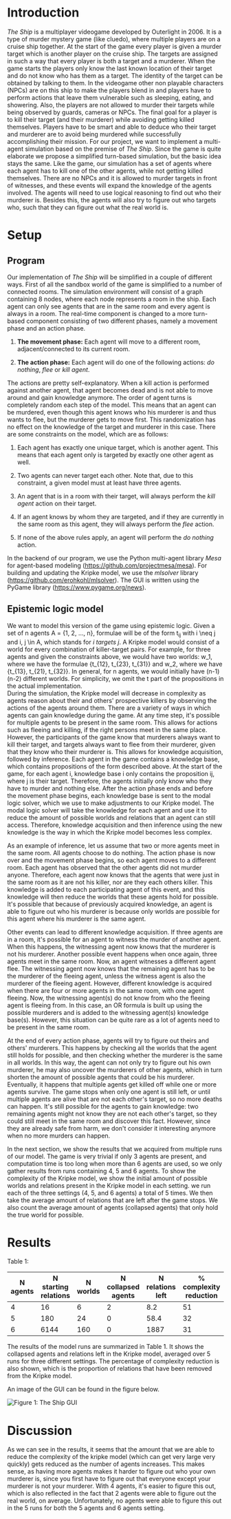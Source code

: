 Introduction
============

*The Ship* is a multiplayer videogame developed by Outerlight in 2006.
It is a type of murder mystery game (like cluedo), where multiple
players are on a cruise ship together. At the start of the game every
player is given a murder target which is another player on the cruise
ship. The targets are assigned in such a way that every player is both a
target and a murderer.
When the game starts the players only know the last known location of
their target and do not know who has them as a target. The identity of
the target can be obtained by talking to them. In the videogame other
non playable characters (NPCs) are on this ship to make the players
blend in and players have to perform actions that leave them vulnerable
such as sleeping, eating, and showering. Also, the players are not
allowed to murder their targets while being observed by guards, cameras
or NPCs. The final goal for a player is to kill their target (and their
murderer) while avoiding getting killed themselves. Players have to be
smart and able to deduce who their target and murderer are to avoid
being murdered while successfully accomplishing their mission.
For our project, we want to implement a multi-agent simulation based on
the premise of *The Ship*. Since the game is quite elaborate we propose
a simplified turn-based simulation, but the basic idea stays the same.
Like the game, our simulation has a set of agents where each agent has
to kill one of the other agents, while not getting killed themselves.
There are no NPCs and it is allowed to murder targets in front of
witnesses, and these events will expand the knowledge of the agents
involved. The agents will need to use logical reasoning to find out who
their murderer is. Besides this, the agents will also try to figure out
who targets who, such that they can figure out what the real world is.

Setup
=====

Program
-------

Our implementation of *The Ship* will be simplified in a couple of
different ways. First of all the sandbox world of the game is simplified
to a number of connected rooms. The simulation environment will consist
of a graph containing 8 nodes, where each node represents a room in the
ship. Each agent can only see agents that are in the same room and every
agent is always in a room. The real-time component is changed to a more
turn-based component consisting of two different phases, namely a
movement phase and an action phase.

1.  **The movement phase:** Each agent will move to a different room,
    adjacent/connected to its current room.

2.  **The action phase:** Each agent will do one of the following
    actions: *do nothing*, *flee* or *kill agent*.

The actions are pretty self-explanatory. When a kill action is performed
against another agent, that agent becomes dead and is not able to move
around and gain knowledge anymore. The order of agent turns is
completely random each step of the model. This means that an agent can
be murdered, even though this agent knows who his murderer is and thus
wants to flee, but the murderer gets to move first. This randomization
has no effect on the knowledge of the target and murderer in this case.
There are some constraints on the model, which are as follows:

1.  Each agent has exactly one unique target, which is another agent.
    This means that each agent only is targeted by exactly one other
    agent as well.

2.  Two agents can never target each other. Note that, due to this
    constraint, a given model must at least have three agents.

3.  An agent that is in a room with their target, will always perform
    the *kill agent* action on their target.

4.  If an agent knows by whom they are targeted, and if they are
    currently in the same room as this agent, they will always perform
    the *flee* action.

5.  If none of the above rules apply, an agent will perform the *do
    nothing* action.

In the backend of our program, we use the Python multi-agent library
*Mesa* for agent-based modeling (https://github.com/projectmesa/mesa).
For building and updating the Kripke model, we use the *mlsolver*
library (https://github.com/erohkohl/mlsolver). The GUI is written
using the PyGame library (https://www.pygame.org/news).

Epistemic logic model
---------------------

We want to model this version of the game using epistemic logic. Given a
set of n agents A = {1, 2, ..., n}, formulae will be of the form
t<sub>ij</sub> with i \neq j and i, j \in A, which stands for *i targets
j*. A Kripke model would consist of a world for every combination of
killer-target pairs. For example, for three agents and given the
constraints above, we would have two worlds: w_1, where we have the
formulae \{t_{12}, t_{23}, t_{31}\} and w_2, where we have
\{t_{13}, t_{21}, t_{32}\}. In general, for n agents, we would
initially have (n-1)(n-2) different worlds. For simplicity, we omit
the t part of the propositions in the actual implementation.\
During the simulation, the Kripke model will decrease in complexity as
agents reason about their and others' prospective killers by observing
the actions of the agents around them. There are a variety of ways in
which agents can gain knowledge during the game. At any time step, it's
possible for multiple agents to be present in the same room. This allows
for actions such as fleeing and killing, if the right persons meet in
the same place. However, the participants of the game know that
murderers always want to kill their target, and targets always want to
flee from their murderer, given that they know who their murderer is.
This allows for knowledge acquisition, followed by inference. Each agent
in the game contains a knowledge base, which contains propositions of
the form described above. At the start of the game, for each agent i,
knowledge base i only contains the proposition ij, where j is their
target. Therefore, the agents initially only know who they have to
murder and nothing else. After the action phase ends and before the
movement phase begins, each knowledge base is sent to the modal logic
solver, which we use to make adjustments to our Kripke model. The modal
logic solver will take the knowledge for each agent and use it to reduce
the amount of possible worlds and relations that an agent can still
access. Therefore, knowledge acquisition and then inference using the
new knowledge is the way in which the Kripke model becomes less complex.

As an example of inference, let us assume that two or more agents meet
in the same room. All agents choose to do nothing. The action phase is
now over and the movement phase begins, so each agent moves to a
different room. Each agent has observed that the other agents did not
murder anyone. Therefore, each agent now knows that the agents that were
just in the same room as it are not his killer, nor are they each others
killer. This knowledge is added to each participating agent of this
event, and this knowledge will then reduce the worlds that these agents
hold for possible. It's possible that because of previously acquired
knowledge, an agent is able to figure out who his murderer is because
only worlds are possible for this agent where his murderer is the same
agent.

Other events can lead to different knowledge acquisition. If three
agents are in a room, it's possible for an agent to witness the murder
of another agent. When this happens, the witnessing agent now knows that
the murderer is not his murderer. Another possible event happens when
once again, three agents meet in the same room. Now, an agent witnesses
a different agent flee. The witnessing agent now knows that the
remaining agent has to be the murderer of the fleeing agent, unless the
witness agent is also the murderer of the fleeing agent. However,
different knowledge is acquired when there are four or more agents in
the same room, with one agent fleeing. Now, the witnessing agent(s) do
not know from who the fleeing agent is fleeing from. In this case, an OR
formula is built up using the possible murderers and is added to the
witnessing agent(s) knowledge base(s). However, this situation can be
quite rare as a lot of agents need to be present in the same room.

At the end of every action phase, agents will try to figure out theirs
and others' murderers. This happens by checking all the worlds that the
agent still holds for possible, and then checking whether the murderer
is the same in all worlds. In this way, the agent can not only try to
figure out his own murderer, he may also uncover the murderers of other
agents, which in turn shorten the amount of possible agents that could
be his murderer. Eventually, it happens that multiple agents get killed
off while one or more agents survive. The game stops when only one agent
is still left, or until multiple agents are alive that are not each
other's target, so no more deaths can happen. It's still possible for
the agents to gain knowledge: two remaining agents might not know they
are not each other's target, so they could still meet in the same room
and discover this fact. However, since they are already safe from harm,
we don't consider it interesting anymore when no more murders can
happen.

In the next section, we show the results that we acquired from multiple
runs of our model. The game is very trivial if only 3 agents are
present, and computation time is too long when more than 6 agents are
used, so we only gather results from runs containing 4, 5 and 6 agents.
To show the complexity of the Kripke model, we show the initial amount
of possible worlds and relations present in the Kripke model in each
setting. we run each of the three settings (4, 5, and 6 agents) a total
of 5 times. We then take the average amount of relations that are left
after the game stops. We also count the average amount of agents
(collapsed agents) that only hold the true world for possible.

Results
=======
Table 1:

   N agents | N starting relations | N worlds | N collapsed agents | N relations left   | % complexity reduction
  -------- | ----------------- | -------- | ------------------ | ---------------- | ------------------------- |
  4 | 16 | 6 | 2 | 8.2 | 51
  5 | 180 | 24 | 0 | 58.4 | 32
  6 | 6144 | 160 | 0 | 1887 | 31

The results of the model runs are summarized in Table 1. It shows the collapsed agents and relations left in the Kripke model, averaged
over 5 runs for three different settings. The percentage of complexity reduction is also shown, which is the proportion of relations that have been removed from the Kripke model.

An image of the GUI can be found in the figure below.

![Figure 1: The Ship GUI](https://github.com/JohnRoyale/MAS2018/blob/master/GUI.jpg)

Discussion
==========

As we can see in the results, it seems that the amount that we are able
to reduce the complexity of the kripke model (which can get very large
very quickly) gets reduced as the number of agents increases. This makes
sense, as having more agents makes it harder to figure out who your own
murderer is, since you first have to figure out that everyone except
your murderer is not your murderer. With 4 agents, it's easier to figure
this out, which is also reflected in the fact that 2 agents were able to
figure out the real world, on average. Unfortunately, no agents were
able to figure this out in the 5 runs for both the 5 agents and 6 agents
setting.
